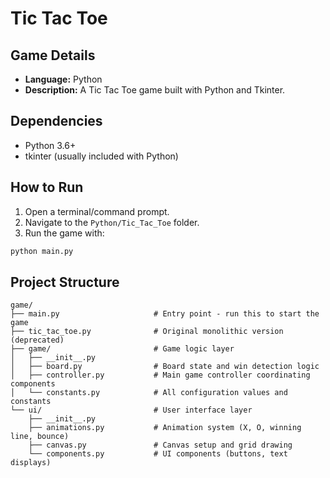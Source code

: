 # Tic Tac Toe

## Game Details
- **Language:** Python
- **Description:** A Tic Tac Toe game built with Python and Tkinter.

## Dependencies

- Python 3.6+
- tkinter (usually included with Python)

## How to Run
1. Open a terminal/command prompt.  
2. Navigate to the `Python/Tic_Tac_Toe` folder.  
3. Run the game with:
```bash
python main.py
```

## Project Structure

```
game/
├── main.py                     # Entry point - run this to start the game
├── tic_tac_toe.py              # Original monolithic version (deprecated)
├── game/                       # Game logic layer
│   ├── __init__.py
│   ├── board.py                # Board state and win detection logic
│   ├── controller.py           # Main game controller coordinating components
│   └── constants.py            # All configuration values and constants
└── ui/                         # User interface layer
    ├── __init__.py
    ├── animations.py           # Animation system (X, O, winning line, bounce)
    ├── canvas.py               # Canvas setup and grid drawing
    └── components.py           # UI components (buttons, text displays)
```